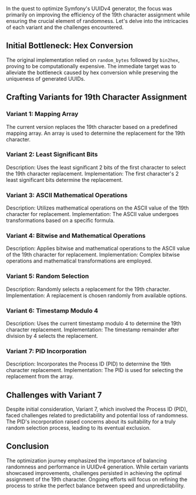 
In the quest to optimize Symfony's UUIDv4 generator, the focus was primarily on improving the efficiency of the 19th character assignment while ensuring the crucial element of randomness. Let's delve into the intricacies of each variant and the challenges encountered.

## Initial Bottleneck: Hex Conversion

The original implementation relied on `random_bytes` followed by `bin2hex`, proving to be computationally expensive. The immediate target was to alleviate the bottleneck caused by hex conversion while preserving the uniqueness of generated UUIDs.

## Crafting Variants for 19th Character Assignment

### Variant 1: Mapping Array

The current version replaces the 19th character based on a predefined mapping array. An array is used to determine the replacement for the 19th character. 

### Variant 2: Least Significant Bits

Description: Uses the least significant 2 bits of the first character to select the 19th character replacement. Implementation: The first character's 2 least significant bits determine the replacement.

### Variant 3: ASCII Mathematical Operations

Description: Utilizes mathematical operations on the ASCII value of the 19th character for replacement. Implementation: The ASCII value undergoes transformations based on a specific formula.

### Variant 4: Bitwise and Mathematical Operations

Description: Applies bitwise and mathematical operations to the ASCII value of the 19th character for replacement. Implementation: Complex bitwise operations and mathematical transformations are employed.

### Variant 5: Random Selection

Description: Randomly selects a replacement for the 19th character. Implementation: A replacement is chosen randomly from available options.

### Variant 6: Timestamp Modulo 4

Description: Uses the current timestamp modulo 4 to determine the 19th character replacement. Implementation: The timestamp remainder after division by 4 selects the replacement.

### Variant 7: PID Incorporation

Description: Incorporates the Process ID (PID) to determine the 19th character replacement. Implementation: The PID is used for selecting the replacement from the array.

## Challenges with Variant 7

Despite initial consideration, Variant 7, which involved the Process ID (PID), faced challenges related to predictability and potential loss of randomness. The PID's incorporation raised concerns about its suitability for a truly random selection process, leading to its eventual exclusion.

## Conclusion

The optimization journey emphasized the importance of balancing randomness and performance in UUIDv4 generation. While certain variants showcased improvements, challenges persisted in achieving the optimal assignment of the 19th character. Ongoing efforts will focus on refining the process to strike the perfect balance between speed and unpredictability.
